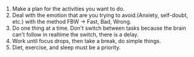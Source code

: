 
1. Make a plan for the activities you want to do.
2. Deal with the emotion that are you trying to avoid.(Anxiety, self-doubt, etc.) with the method FBW -> Fast, Bad, Wrong.
3. Do one thing at a time. Don't switch between tasks because the brain can't follow in realtime the switch, there is a delay.
4. Work until focus drops, then take a break, do simple things.
5. Diet, exercise, and sleep must be a priority.